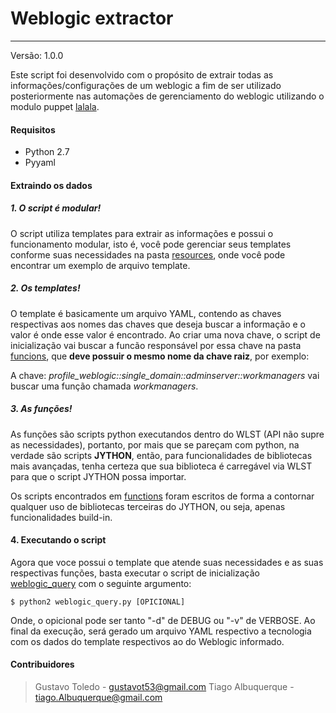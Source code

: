 # Weblogic extractor
---
Versão: 1.0.0

Este script foi desenvolvido com o propósito de extrair todas as informações/configurações de um weblogic a fim de ser utilizado posteriormente nas automações de gerenciamento do weblogic utilizando o modulo puppet [lalala](lalalala).


#### Requisitos

- Python 2.7
- Pyyaml


#### Extraindo os dados

##### 1. O script é modular!

O script utiliza templates para extrair as informações e possui o funcionamento modular, isto é, você pode gerenciar seus templates conforme suas necessidades na pasta [resources](resources/), onde você pode encontrar um exemplo de arquivo template.

##### 2. Os templates!

O template é basicamente um arquivo YAML, contendo as chaves respectivas aos nomes das chaves que deseja buscar a informação e o valor é onde esse valor é encontrado. Ao criar uma nova chave, o script de inicialização vai buscar a funcão responsável por essa chave na pasta [funcions](funcions/), que **deve possuir o mesmo nome da chave raiz**, por exemplo:

A chave: *profile_weblogic::single_domain::adminserver::workmanagers* vai buscar uma função chamada *workmanagers*.

##### 3. As funções!

As funções são scripts python executandos dentro do WLST (API não supre as necessidades), portanto, por mais que se pareçam com python, na verdade são scripts **JYTHON**, então, para funcionalidades de bibliotecas mais avançadas, tenha certeza que sua biblioteca é carregável via WLST para que o script JYTHON possa importar.

Os scripts encontrados em [functions](functions/) foram escritos de forma a contornar qualquer uso de bibliotecas terceiras do JYTHON, ou seja, apenas funcionalidades build-in.

#### 4. Executando o script

Agora que voce possui o template que atende suas necessidades e as suas respectivas funções, basta executar o script de inicialização [weblogic_query](weblogic_query.py) com o seguinte argumento:

    $ python2 weblogic_query.py [OPICIONAL]

Onde, o opicional pode ser tanto "-d" de DEBUG ou "-v" de VERBOSE.
Ao final da execução, será gerado um arquivo YAML respectivo a tecnologia com os dados do template respectivos ao do Weblogic informado.

#### Contribuidores

> Gustavo Toledo - gustavot53@gmail.com
> Tiago Albuquerque - tiago.Albuquerque@gmail.com
